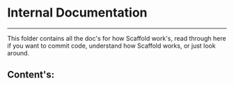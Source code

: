 # Internal Documentation

---
This folder contains all the doc's for how Scaffold work's, read through here if you want
to commit code, understand how Scaffold works, or just look around.

## Content's:
